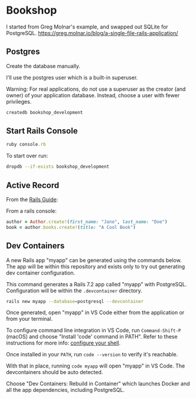 # Bookshop
I started from Greg Molnar's example, and swapped out SQLite for PostgreSQL.
<https://greg.molnar.io/blog/a-single-file-rails-application/>

## Postgres
Create the database manually.

I'll use the postgres user which is a built-in superuser.

Warning: For real applications, do not use a superuser as the creator (and owner) of your application database. Instead, choose a user with fewer privileges.
```sh
createdb bookshop_development
```

## Start Rails Console
```rb
ruby console.rb
```

To start over run:
```sh
dropdb --if-exists bookshop_development
```

## Active Record
From the [Rails Guide](https://guides.rubyonrails.org/association_basics.html):

From a rails console:
```rb
author = Author.create!(first_name: "Jane", last_name: "Doe")
book = author.books.create!(title: "A Cool Book")
```

## Dev Containers
A new Rails app "myapp" can be generated using the commands below. The app will be within this repository and exists only to try out generating dev container configuration.

This command generates a Rails 7.2 app called "myapp" with PostgreSQL. Configuration will be within the `.devcontainer` directory.
```sh
rails new myapp --database=postgresql --devcontainer
```

Once generated, open "myapp" in VS Code either from the application or from your terminal.

To configure command line integration in VS Code, run `Command-Shift-P` (macOS) and choose "Install 'code' command in PATH". Refer to these instructions for more info: [configure your shell](https://code.visualstudio.com/docs/setup/mac).

Once installed in your `PATH`, run `code --version` to verify it's reachable.

With that in place, running `code myapp` will open "myapp" in VS Code. The devcontainers should be auto detected.

Choose "Dev Containers: Rebuild in Container" which launches Docker and all the app dependencies, including PostgreSQL.
